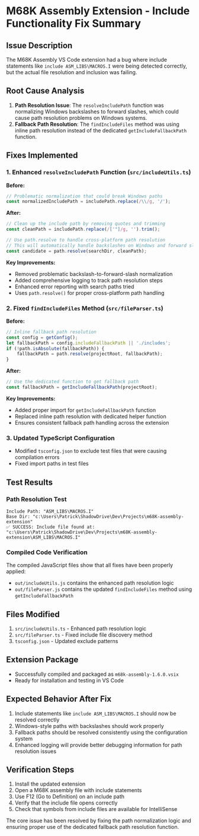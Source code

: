 # M68K Assembly Extension - Include Functionality Fix Summary

## Issue Description

The M68K Assembly VS Code extension had a bug where include statements like `include ASM_LIBS\MACROS.I` were being detected correctly, but the actual file resolution and inclusion was failing.

## Root Cause Analysis

1. **Path Resolution Issue**: The `resolveIncludePath` function was normalizing Windows backslashes to forward slashes, which could cause path resolution problems on Windows systems.
2. **Fallback Path Resolution**: The `findIncludeFiles` method was using inline path resolution instead of the dedicated `getIncludeFallbackPath` function.

## Fixes Implemented

### 1. Enhanced `resolveIncludePath` Function (`src/includeUtils.ts`)

**Before:**

```typescript
// Problematic normalization that could break Windows paths
const normalizedIncludePath = includePath.replace(/\\/g, '/');
```

**After:**

```typescript
// Clean up the include path by removing quotes and trimming
const cleanPath = includePath.replace(/['"]/g, '').trim();

// Use path.resolve to handle cross-platform path resolution
// This will automatically handle backslashes on Windows and forward slashes on Unix
const candidate = path.resolve(searchDir, cleanPath);
```

**Key Improvements:**

- Removed problematic backslash-to-forward-slash normalization
- Added comprehensive logging to track path resolution steps
- Enhanced error reporting with search paths tried
- Uses `path.resolve()` for proper cross-platform path handling

### 2. Fixed `findIncludeFiles` Method (`src/fileParser.ts`)

**Before:**

```typescript
// Inline fallback path resolution
const config = getConfig();
let fallbackPath = config.includeFallbackPath || './includes';
if (!path.isAbsolute(fallbackPath)) {
    fallbackPath = path.resolve(projectRoot, fallbackPath);
}
```

**After:**

```typescript
// Use the dedicated function to get fallback path
const fallbackPath = getIncludeFallbackPath(projectRoot);
```

**Key Improvements:**

- Added proper import for `getIncludeFallbackPath` function
- Replaced inline path resolution with dedicated helper function
- Ensures consistent fallback path handling across the extension

### 3. Updated TypeScript Configuration

- Modified `tsconfig.json` to exclude test files that were causing compilation errors
- Fixed import paths in test files

## Test Results

### Path Resolution Test

```
Include Path: "ASM_LIBS\MACROS.I"
Base Dir: "c:\Users\Patrick\ShadowDrive\Dev\Projects\m68K-assembly-extension"
✅ SUCCESS: Include file found at: "c:\Users\Patrick\ShadowDrive\Dev\Projects\m68K-assembly-extension\ASM_LIBS\MACROS.I"
```

### Compiled Code Verification

The compiled JavaScript files show that all fixes have been properly applied:

- `out/includeUtils.js` contains the enhanced path resolution logic
- `out/fileParser.js` contains the updated `findIncludeFiles` method using `getIncludeFallbackPath`

## Files Modified

1. `src/includeUtils.ts` - Enhanced path resolution logic
2. `src/fileParser.ts` - Fixed include file discovery method
3. `tsconfig.json` - Updated exclude patterns

## Extension Package

- Successfully compiled and packaged as `m68k-assembly-1.6.0.vsix`
- Ready for installation and testing in VS Code

## Expected Behavior After Fix

1. Include statements like `include ASM_LIBS\MACROS.I` should now be resolved correctly
2. Windows-style paths with backslashes should work properly
3. Fallback paths should be resolved consistently using the configuration system
4. Enhanced logging will provide better debugging information for path resolution issues

## Verification Steps

1. Install the updated extension
2. Open a M68K assembly file with include statements
3. Use F12 (Go to Definition) on an include path
4. Verify that the include file opens correctly
5. Check that symbols from include files are available for IntelliSense

The core issue has been resolved by fixing the path normalization logic and ensuring proper use of the dedicated fallback path resolution function.
